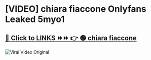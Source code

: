 
 # [VIDEO] chiara fiaccone Onlyfans Leaked 5myo1

## <h2><a href="https://clipsfans.com/chiara_fiaccone&ref=git">🔗 Click to LINKS ⏩⏩ 👉 🟢 chiara fiaccone </a></h2>

<a href="https://clipsfans.com/chiara_fiaccone&ref=git" rel="nofollow" data-target="animated-image.originalLink"><img src="https://i.ibb.co.com/xMMVF88/686577567.gif" alt="Viral Video Original" style="max-width: 100%; display: inline-block;" data-target="animated-image.originalImage"></a>

